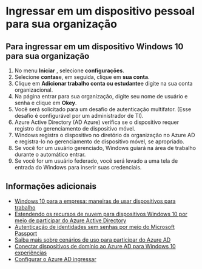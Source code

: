 

<properties
    pageTitle="Ingressar em um dispositivo pessoal à sua organização | Microsoft Azure"
    description="Explica como os usuários podem registrar seus dispositivos Windows 10 pessoais à sua rede corporativa e fornece etapas de implantação para um cenário BYOD."
    services="active-directory"
    documentationCenter=""
    authors="femila"
    manager="swadhwa"
    editor=""
    tags="azure-classic-portal"/>
<tags
    ms.service="active-directory"
    ms.workload="identity"
    ms.tgt_pltfrm="na"
    ms.devlang="na"
    ms.topic="article"
    ms.date="09/27/2016"
    ms.author="femila"/>

# <a name="join-a-personal-device-to-your-organization"></a>Ingressar em um dispositivo pessoal para sua organização

## <a name="to-join-a-windows-10-device-to-your-organization"></a>Para ingressar em um dispositivo Windows 10 para sua organização

1.  No menu **Iniciar** , selecione **configurações**.
2.  Selecione **contas**e, em seguida, clique em **sua conta**.
3.  Clique em **Adicionar trabalho conta ou estudante**e digite na sua conta organizacional.
4.  Na página entrar para sua organização, digite seu nome de usuário e senha e clique em **Okey**.
5.  Você será solicitado para um desafio de autenticação multifator. (Esse desafio é configurável por um administrador de TI).
6.  Azure Active Directory (AD Azure) verifica se o dispositivo requer registro do gerenciamento de dispositivo móvel.
7.  Windows registra o dispositivo no diretório da organização no Azure AD e registra-lo no gerenciamento de dispositivo móvel, se apropriado.
8.  Se você for um usuário gerenciado, Windows guiará na área de trabalho durante o automático entrar.
9.  Se você for um usuário federado, você será levado a uma tela de entrada do Windows para inserir suas credenciais.

## <a name="additional-information"></a>Informações adicionais
* [Windows 10 para a empresa: maneiras de usar dispositivos para trabalho](active-directory-azureadjoin-windows10-devices-overview.md)
* [Estendendo os recursos de nuvem para dispositivos Windows 10 por meio de participar do Azure Active Directory](active-directory-azureadjoin-user-upgrade.md)
* [Autenticação de identidades sem senhas por meio do Microsoft Passport](active-directory-azureadjoin-passport.md)
* [Saiba mais sobre cenários de uso para participar do Azure AD](active-directory-azureadjoin-deployment-aadjoindirect.md)
* [Conectar dispositivos de domínio ao Azure AD para Windows 10 experiências](active-directory-azureadjoin-devices-group-policy.md)
* [Configurar o Azure AD ingressar](active-directory-azureadjoin-setup.md)
